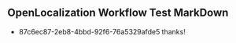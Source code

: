 ## OpenLocalization Workflow Test MarkDown
* 87c6ec87-2eb8-4bbd-92f6-76a5329afde5 thanks!

<!--HONumber=Aug16_HO4-->


